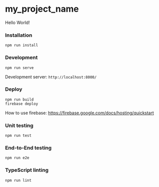 # my_project_name

Hello World!

### Installation
```
npm run install
```

### Development
```
npm run serve
```
Development server: `http://localhost:8000/`

### Deploy
```
npm run build
firebase deploy
```
How to use firebase:
https://firebase.google.com/docs/hosting/quickstart

### Unit testing
```
npm run test
```

### End-to-End testing
```
npm run e2e
```

### TypeScript linting
```
npm run lint
```
